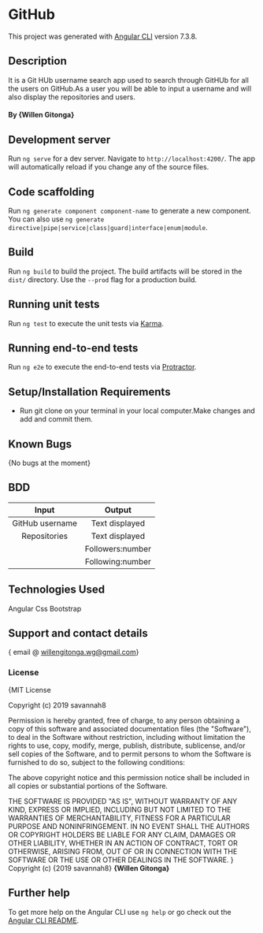 # GitHub

This project was generated with [Angular CLI](https://github.com/angular/angular-cli) version 7.3.8.

## Description
It is a Git HUb username search app used to search through GitHUb for all the users on GitHub.As a user you will be able to input a username and will also display the repositories and users.

#### By **{Willen Gitonga}**

## Development server

Run `ng serve` for a dev server. Navigate to `http://localhost:4200/`. The app will automatically reload if you change any of the source files.

## Code scaffolding

Run `ng generate component component-name` to generate a new component. You can also use `ng generate directive|pipe|service|class|guard|interface|enum|module`.

## Build

Run `ng build` to build the project. The build artifacts will be stored in the `dist/` directory. Use the `--prod` flag for a production build.

## Running unit tests

Run `ng test` to execute the unit tests via [Karma](https://karma-runner.github.io).

## Running end-to-end tests

Run `ng e2e` to execute the end-to-end tests via [Protractor](http://www.protractortest.org/).
## Setup/Installation Requirements
* Run git clone on your terminal in your local computer.Make changes and add and commit them.
## Known Bugs
{No bugs at the moment}
## BDD
 | Input                | Output                
 | :-------------:      | :-------------:
 |  GitHub username     | Text displayed
 |  Repositories        | Text displayed
 |                      | Followers:number
 |                      | Following:number
## Technologies Used
 Angular
 Css
 Bootstrap


## Support and contact details
{ email @ willengitonga.wg@gmail.com}
### License
{MIT License

Copyright (c) 2019 savannah8

Permission is hereby granted, free of charge, to any person obtaining a copy
of this software and associated documentation files (the "Software"), to deal
in the Software without restriction, including without limitation the rights
to use, copy, modify, merge, publish, distribute, sublicense, and/or sell
copies of the Software, and to permit persons to whom the Software is
furnished to do so, subject to the following conditions:

The above copyright notice and this permission notice shall be included in all
copies or substantial portions of the Software.

THE SOFTWARE IS PROVIDED "AS IS", WITHOUT WARRANTY OF ANY KIND, EXPRESS OR
IMPLIED, INCLUDING BUT NOT LIMITED TO THE WARRANTIES OF MERCHANTABILITY,
FITNESS FOR A PARTICULAR PURPOSE AND NONINFRINGEMENT. IN NO EVENT SHALL THE
AUTHORS OR COPYRIGHT HOLDERS BE LIABLE FOR ANY CLAIM, DAMAGES OR OTHER
LIABILITY, WHETHER IN AN ACTION OF CONTRACT, TORT OR OTHERWISE, ARISING FROM,
OUT OF OR IN CONNECTION WITH THE SOFTWARE OR THE USE OR OTHER DEALINGS IN THE
SOFTWARE.
}
Copyright (c) {2019 savannah8} **{Willen Gitonga}**


## Further help

To get more help on the Angular CLI use `ng help` or go check out the [Angular CLI README](https://github.com/angular/angular-cli/blob/master/README.md).
